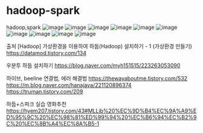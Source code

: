 # hadoop-spark
hadoop,spark
![image](https://github.com/user-attachments/assets/7a6590e0-c372-47a7-ae9e-377b480ea118)
![image](https://github.com/user-attachments/assets/bfdd362a-85e3-4c08-8498-f1d9066d5434)
![image](https://github.com/user-attachments/assets/ff7aed66-331e-4163-ab48-e2c45817a109)
![image](https://github.com/user-attachments/assets/4ebe089b-2bcc-4d3c-a109-34f67a643358)
![image](https://github.com/user-attachments/assets/f253309f-0016-4491-9a6e-d52bf670c329)
![image](https://github.com/user-attachments/assets/5faffd03-2f47-4343-a714-4eda43881b08)
![image](https://github.com/user-attachments/assets/f06d1cb6-117f-4207-92de-e862deb0a4a6)
![image](https://github.com/user-attachments/assets/2002f450-2cc2-4492-888a-dc4f54aeccba)
![image](https://github.com/user-attachments/assets/4b177bea-1a13-49f2-904f-0ebabbc71404)
![image](https://github.com/user-attachments/assets/80d346c4-96b5-4e2e-96e3-ef08e79b3126)



출처
[Hadoop] 가상환경을 이용하여 하둡(Hadoop) 설치하기 - 1 (가상환경 만들기)
https://datamod.tistory.com/134


우분투 하둡 설치하기
https://blog.naver.com/myh151515/223263053090

하이브, beeline 연결법, 에러 해결법
https://thewayaboutme.tistory.com/532
https://m.blog.naver.com/hanajava/221120896374
https://truman.tistory.com/209

하둡+스파크 실습 영화추천
https://hyem207.tistory.com/43#MLLib%20%EC%9D%B4%EC%9A%A9%ED%95%9C%20%EC%98%81%ED%99%94%20%EC%B6%94%EC%B2%9C%20%EC%8B%A4%EC%8A%B5-1
